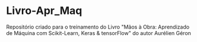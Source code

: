# Livro-Apr_Maq
Repositório criado para o treinamento do Livro "Mãos à Obra: Aprendizado de Máquina com Scikit-Learn, Keras &amp; tensorFlow" do autor Aurélien Géron
